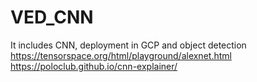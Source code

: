 # VED_CNN
It includes CNN, deployment in GCP and object detection 
https://tensorspace.org/html/playground/alexnet.html
https://poloclub.github.io/cnn-explainer/
